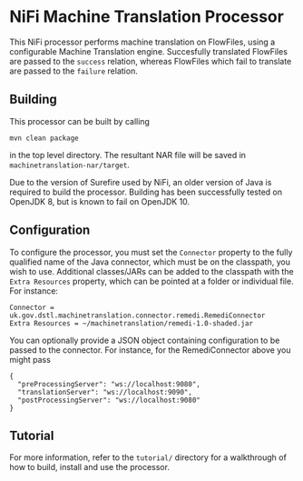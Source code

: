 # NiFi Machine Translation Processor

This NiFi processor performs machine translation on FlowFiles, using a configurable Machine Translation engine.
Succesfully translated FlowFiles are passed to the `success` relation,
whereas FlowFiles which fail to translate are passed to the `failure` relation. 

## Building

This processor can be built by calling

    mvn clean package

in the top level directory. The resultant NAR file will be saved in `machinetranslation-nar/target`.

Due to the version of Surefire used by NiFi, an older version of Java is required to build the processor.
Building has been successfully tested on OpenJDK 8, but is known to fail on OpenJDK 10.

## Configuration

To configure the processor, you must set the `Connector` property to the fully qualified name of the Java connector,
which must be on the classpath, you wish to use.
Additional classes/JARs can be added to the classpath with the `Extra Resources` property, which can be pointed at a folder or individual file.
For instance:

    Connector = uk.gov.dstl.machinetranslation.connector.remedi.RemediConnector
    Extra Resources = ~/machinetranslation/remedi-1.0-shaded.jar

You can optionally provide a JSON object containing configuration to be passed to the connector.
For instance, for the RemediConnector above you might pass

    {
      "preProcessingServer": "ws://localhost:9080",
      "translationServer": "ws://localhost:9090",
      "postProcessingServer": "ws://localhost:9080"
    } 

## Tutorial

For more information, refer to the `tutorial/` directory for a walkthrough of how to build, install and use the processor.